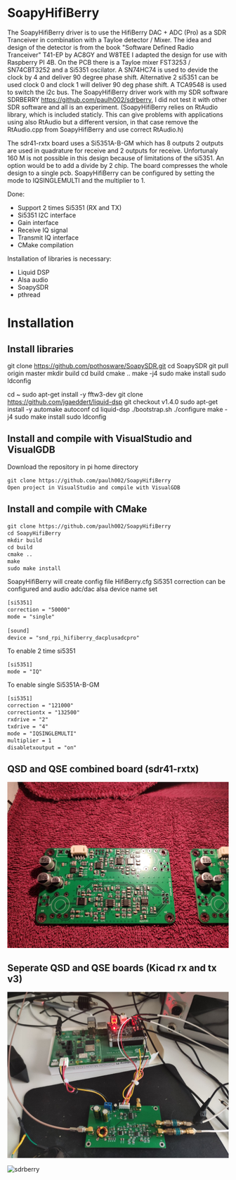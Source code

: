 # SoapyHifiBerry 
The SoapyHifiBerry driver is to use the HifiBerry DAC + ADC (Pro) as a SDR Tranceiver in combination with a Tayloe detector / Mixer.
The idea and design of the detector is from the book "Software Defined Radio Tranceiver" T41-EP by AC8GY and W8TEE
I adapted the design for use with Raspberry PI 4B. On the PCB there is a Tayloe mixer FST3253 / SN74CBT3252 and a Si5351 oscilator.
A SN74HC74 is used to devide the clock by 4 and deliver 90 degree phase shift. Alternative 2 si5351 can be used clock 0 and clock 1 will deliver 90 deg phase shift. A TCA9548 is used to switch the i2c bus.
The SoapyHifiBerry driver work with my SDR software SDRBERRY https://github.com/paulh002/sdrberry, I did not test it with other SDR software and all is an experiment.
(SoapyHifiBerry relies on RtAudio library, which is included staticly. This can give problems with applications using also RtAudio but a different version, 
in that case remove the RtAudio.cpp from SoapyHifiBerry and use correct RtAudio.h)

The sdr41-rxtx board uses a Si5351A-B-GM which has 8 outputs 2 outputs are used in quadrature for receive and 2 outputs for receive. Unfortunaly 160 M is not possible in this design because of limitations of the si5351.
An option would be to add a divide by 2 chip. The board compresses the whole design to a single pcb. SoapyHifiBerry can be configured by setting the mode to IQSINGLEMULTI and the multiplier to 1.

Done:
- Support 2 times Si5351 (RX and TX)
- Si5351 I2C interface
- Gain interface
- Receive IQ signal
- Transmit IQ interface
- CMake compilation

Installation of libraries is necessary:
- Liquid DSP
- Alsa audio
- SoapySDR
- pthread

# Installation

## Install libraries

git clone https://github.com/pothosware/SoapySDR.git
cd SoapySDR
git pull origin master
mkdir build
cd build
cmake ..
make -j4
sudo make install
sudo ldconfig

cd ~
sudo apt-get install -y fftw3-dev
git clone https://github.com/jgaeddert/liquid-dsp
git checkout v1.4.0
sudo apt-get install -y automake autoconf
cd liquid-dsp
./bootstrap.sh
./configure
make -j4
sudo make install
sudo ldconfig


## Install and compile with VisualStudio and VisualGDB
Download the repository in pi home directory  
```
git clone https://github.com/paulh002/SoapyHifiBerry  
Open project in VisualStudio and compile with VisualGDB

```

## Install and compile with CMake
```
git clone https://github.com/paulh002/SoapyHifiBerry  
cd SoapyHifiBerry
mkdir build
cd build
cmake ..
make
sudo make install
```

SoapyHifiBerry will create config file HifiBerry.cfg Si5351 correction can be configured and audio adc/dac alsa device name set
```
[si5351]
correction = "50000"
mode = "single"

[sound]
device = "snd_rpi_hifiberry_dacplusadcpro"
```

To enable 2 time si5351

```
[si5351]
mode = "IQ"
```


To enable single Si5351A-B-GM

```
[si5351]
correction = "121000"
correctiontx = "132500"
rxdrive = "2"
txdrive = "4"
mode = "IQSINGLEMULTI"
multiplier = 1
disabletxoutput = "on"

```

## QSD and QSE combined board (sdr41-rxtx)
![Tayloe](https://github.com/paulh002/SoapyHifiBerry/blob/master/sdr-txrx.jpg)

## Seperate QSD and QSE boards (Kicad rx and tx v3)
![sdrberry](https://github.com/paulh002/SoapyHifiBerry/blob/master/HifiBerry%20Tayloe.jpg)

![sdrberry](https://github.com/paulh002/sdrberry/blob/master/rb_tranceiver.jpg)